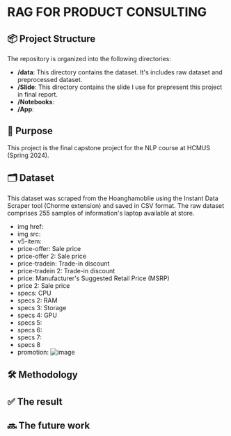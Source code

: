 # RAG FOR PRODUCT CONSULTING



## 📦 Project Structure

The repository is organized into the following directories:

- **/data**: This directory contains the dataset. It's includes raw dataset and preprocessed dataset.
- **/Slide**: This directory contains the slide I use for prepresent this project in final report.
- **/Notebooks**:
- **/App**:

## 🎯 Purpose
This project is the final capstone project for the NLP course at HCMUS (Spring 2024).


## 🗂️ Dataset
This dataset was scraped from the Hoanghamoblie using the Instant Data Scraper tool (Chorme extension) and saved in CSV format.
The raw dataset comprises 255 samples of information's laptop available at store.
- img href:
- img src: 
- v5-item:
- price-offer: Sale price
- price-offer 2: Sale price
- price-tradein: Trade-in discount
- price-tradein 2: Trade-in discount
- price: Manufacturer's Suggested Retail Price (MSRP)
- price 2: Sale price
- specs: CPU
- specs 2: RAM
- specs 3: Storage
- specs 4: GPU
- specs 5: 
- specs 6:
- specs 7:
- specs 8
- promotion: 
![image](https://github.com/HwiTran/RAG-FOR-PRODUCT-CONSULTING/assets/96429096/73c60a08-28af-440b-a912-df3ec948e4ca)

## 🛠️ Methodology

## ✅ The result

## 🔜 The future work
